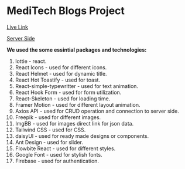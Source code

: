 # MediTech Blogs Project
<p><a href="https://blog-web-client-76705.web.app/">Live Link</a></p>
<p><a href="https://github.com/joymajumder23/meditech-blogs-server">Server Side</a></p>

**We used the some essintial packages and technologies:**
 1. lottie - react.
 2. React Icons - used for different icons.
 3. React Helmet - used for dynamic title.
 4. React Hot Toastify - used for toast.
 5. React-simple-typewritter - used for text animation.
 6. React Hook Form - used for form utilization.
 7. React-Skeleton - used for loading time.
 8. Framer Motion - used for different layout animation.
 9. Axios API - used for CRUD operation and connection to server side.
 10. Freepik - used for different images.
 11. ImgBB - used for images direct link for json data.
 12. Tailwind CSS - used for CSS.
 13. daisyUI - used for ready made designs or components.
 14. Ant Design - used for slider.
 15. Flowbite React - used for different styles.
 16. Google Font - used for stylish fonts.
 17. Firebase - used for authentication.



